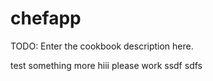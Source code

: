 # chefapp

TODO: Enter the cookbook description here.

test
something more
hiii
please work
ssdf
sdfs
